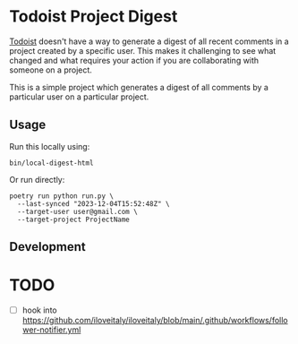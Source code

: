 # Todoist Project Digest

[Todoist](https://mikebian.co/todoist) doesn't have a way to generate a digest of all recent comments in a project created by a specific user. This makes it challenging to see what changed and what requires your action if you are collaborating with someone on a project.

This is a simple project which generates a digest of all comments by a particular user on a particular project.

## Usage

Run this locally using:

```shell
bin/local-digest-html
```

Or run directly:

```shell
poetry run python run.py \
  --last-synced "2023-12-04T15:52:48Z" \
  --target-user user@gmail.com \
  --target-project ProjectName
```

## Development



# TODO

- [ ] hook into <https://github.com/iloveitaly/iloveitaly/blob/main/.github/workflows/follower-notifier.yml>
